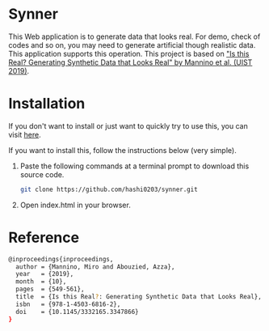 # Synner

This Web application is to generate data that looks real.
For demo, check of codes and so on, you may need to generate artificial though realistic data.
This application supports this operation.
This project is based on ["Is this Real? Generating Synthetic Data that Looks Real" by Mannino et al. (UIST 2019)](http://azza.azurewebsites.net/files/Synner-UIST2019.pdf).

# Installation

If you don't want to install or just want to quickly try to use this, you can visit [here](https://synner.glitch.me/).

If you want to install this, follow the instructions below (very simple).

1. Paste the following commands at a terminal prompt to download this source code.

	```bash
	git clone https://github.com/hashi0203/synner.git
	```
  
2. Open index.html in your browser.


# Reference
```bash
@inproceedings{inproceedings,
  author = {Mannino, Miro and Abouzied, Azza},
  year   = {2019},
  month  = {10},
  pages  = {549-561},
  title  = {Is this Real?: Generating Synthetic Data that Looks Real},
  isbn   = {978-1-4503-6816-2},
  doi    = {10.1145/3332165.3347866}
}
```